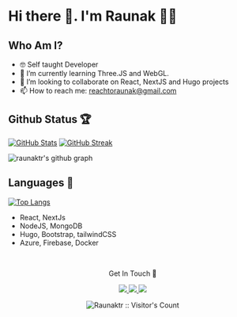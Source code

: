 # Hi there 👋. I'm Raunak 👨‍💻

## Who Am I?

- 🤓 Self taught Developer 
- 🌱 I’m currently learning Three.JS and WebGL.
- 👯 I’m looking to collaborate on React, NextJS and Hugo projects
- 📫 How to reach me: reachtoraunak@gmail.com


## Github Status 🏆

[![GitHub Stats](https://github-readme-stats.vercel.app/api?username=raunaktr&count_private=true&show_icons=true&hide_border=true&theme=tokyonight)](https://github-readme-stats.vercel.app/)
[![GitHub Streak](https://github-readme-streak-stats.herokuapp.com?user=raunaktr&theme=tokyonight&date_format=M%20j%5B%2C%20Y%5D)](https://git.io/streak-stats)
<br />

![raunaktr's github graph](https://activity-graph.herokuapp.com/graph?username=raunaktr&bg_color=1a1b26&color=c0caf5&line=545c7e&point=73daca&area=true&hide_border=true)
<br/>

## Languages 🌟
[![Top Langs](https://github-readme-stats.vercel.app/api/top-langs/?username=raunaktr&theme=tokyonight)](https://github.com/raunaktr/github-readme-stats)

 * React, NextJs
 * NodeJS, MongoDB
 * Hugo, Bootstrap, tailwindCSS
 * Azure, Firebase, Docker
  <br />

<p align="center">Get In Touch 📝</p>
<p align="center">
  <a href="https://www.linkedin.com/in/reachtoraunak/">
    <img src="https://img.shields.io/badge/LinkedIn-0077B5?style=for-the-badge&logo=linkedin&logoColor=white" />
  </a>
  <a href="mailto:reachtoraunak@gmail.com">
    <img src="https://img.shields.io/badge/Gmail-D14836?style=for-the-badge&logo=gmail&logoColor=white" />
  </a>
  <a href="https://stackoverflow.com/users/story/16496712">
    <img src="https://img.shields.io/badge/Stack_Overflow-FE7A16?style=for-the-badge&logo=stack-overflow&logoColor=white" />
  </a>
</p>


<p align="center"><img src="https://visitor-badge.laobi.icu/badge?page_id=raunaktr.raunaktr" alt="Raunaktr :: Visitor's Count" /></p>
